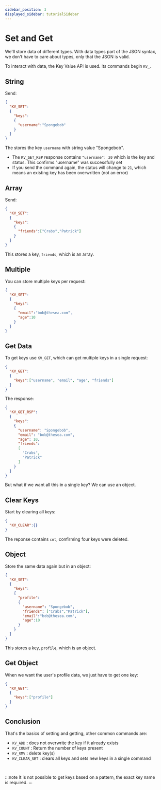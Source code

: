 ```yaml
---
sidebar_position: 3
displayed_sidebar: tutorialSidebar
---
```


# Set and Get

We'll store data of different types. With data types part of the JSON syntax, we don't have to care about types, only that the JSON is valid.

To interact with data, the Key Value API is used. Its commands begin `KV_`.


## String

Send:

```json
{
  "KV_SET":
  {
    "keys":
    {
      "username":"Spongebob"
    }
  }
}
```
The stores the key `username` with string value "Spongebob".

- The `KV_SET_RSP` response contains `"username": 20` which is the key and status. This confirms "username" was successfully set
- If you send the command again, the status will change to `21`, which means an existing key has been overwritten (not an error)


## Array

Send:

```json
{
  "KV_SET":
  {
    "keys":
    {
      "friends":["Crabs","Patrick"]
    }
  }
}
```

This stores a key, `friends`, which is an array.


## Multiple
You can store multiple keys per request:

```json
{
  "KV_SET":
  {
    "keys":
    {
      "email":"bob@thesea.com",
      "age":10
    }
  }
}
```


## Get Data

To get keys use `KV_GET`, which can get multiple keys in a single request:

```json
{
  "KV_GET":
  {
    "keys":["username", "email", "age", "friends"]
  }
}
```

The response:

```json
{
  "KV_GET_RSP":
  {
    "keys":
    {
      "username": "Spongebob",
      "email": "bob@thesea.com",
      "age": 10,
      "friends":
      [
        "Crabs",
        "Patrick"
      ]
    }
  }
}
```

But what if we want all this in a single key? We can use an object.


## Clear Keys
Start by clearing all keys:

```json
{
  "KV_CLEAR":{}
}
```

The reponse contains `cnt`, confirming four keys were deleted.


## Object

Store the same data again but in an object:

```json
{
  "KV_SET":
  {
    "keys":
    {
      "profile":
      {
        "username": "Spongebob",
        "friends": ["Crabs","Patrick"],
        "email":"bob@thesea.com",
        "age":10
      }
    }
  }
}
```

This stores a key, `profile`, which is an object. 


## Get Object
When we want the user's profile data, we just have to get one key:

```json
{
  "KV_GET":
  {
    "keys":["profile"]
  }
}
```


## Conclusion
That's the basics of setting and getting, other common commands are:

- `KV_ADD` : does not overwrite the key if it already exists
- `KV_COUNT` : Return the number of keys present 
- `KV_RMV` : delete key(s)
- `KV_CLEAR_SET` : clears all keys and sets new keys in a single command

<br/>


:::note
It is not possible to get keys based on a pattern, the exact key name is required.
:::
